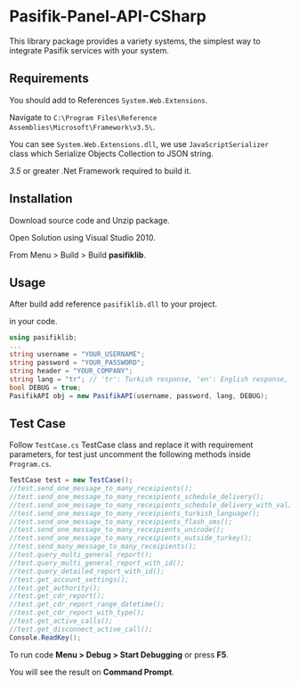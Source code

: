 # Pasifik-Panel-API-CSharp
This library package provides a variety systems, the simplest way to integrate Pasifik services with your system.

## Requirements
You should add to References `System.Web.Extensions`.

Navigate to `C:\Program Files\Reference Assemblies\Microsoft\Framework\v3.5\`.

You can see `System.Web.Extensions.dll`, we use `JavaScriptSerializer` class which Serialize Objects Collection to JSON string.

*3.5* or greater .Net Framework required to build it.

## Installation
Download source code and Unzip package.

Open Solution using Visual Studio 2010.

From Menu > Build > Build **pasifiklib**.

## Usage
After build add reference `pasifiklib.dll` to your project.

in your code.
```csharp
using pasifiklib;
...
string username = "YOUR_USERNAME";
string password = "YOUR_PASSWORD";
string header = "YOUR_COMPANY";
string lang = "tr"; // 'tr': Turkish response, 'en': English response, 'ar': Arabic response.
bool DEBUG = true;
PasifikAPI obj = new PasifikAPI(username, password, lang, DEBUG);
```
## Test Case
Follow `TestCase.cs` TestCase class and replace it with requirement parameters, for test just uncomment the following methods inside `Program.cs`.

```csharp
TestCase test = new TestCase();
//test.send_one_message_to_many_receipients();
//test.send_one_message_to_many_receipients_schedule_delivery();
//test.send_one_message_to_many_receipients_schedule_delivery_with_validity_period();
//test.send_one_message_to_many_receipients_turkish_language();
//test.send_one_message_to_many_receipients_flash_sms();
//test.send_one_message_to_many_receipients_unicode();
//test.send_one_message_to_many_receipients_outside_turkey();
//test.send_many_message_to_many_receipients();
//test.query_multi_general_report();
//test.query_multi_general_report_with_id();
//test.query_detailed_report_with_id();
//test.get_account_settings();
//test.get_authority();
//test.get_cdr_report();
//test.get_cdr_report_range_datetime();
//test.get_cdr_report_with_type();
//test.get_active_calls();
//test.get_disconnect_active_call();
Console.ReadKey();
```
To run code **Menu > Debug > Start Debugging** or press **F5**.

You will see the result on **Command Prompt**.
